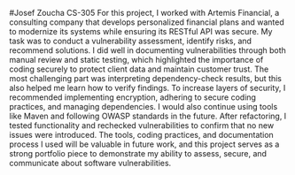 #Josef Zoucha CS-305
For this project, I worked with Artemis Financial, a consulting company that develops personalized financial plans and wanted to modernize its systems while ensuring its RESTful API was secure. My task was to conduct a vulnerability assessment, identify risks, and recommend solutions. I did well in documenting vulnerabilities through both manual review and static testing, which highlighted the importance of coding securely to protect client data and maintain customer trust. The most challenging part was interpreting dependency-check results, but this also helped me learn how to verify findings. To increase layers of security, I recommended implementing encryption, adhering to secure coding practices, and managing dependencies. I would also continue using tools like Maven and following OWASP standards in the future. After refactoring, I tested functionality and rechecked vulnerabilities to confirm that no new issues were introduced. The tools, coding practices, and documentation process I used will be valuable in future work, and this project serves as a strong portfolio piece to demonstrate my ability to assess, secure, and communicate about software vulnerabilities.
